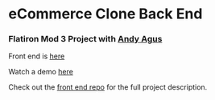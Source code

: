 # eCommerce Clone Back End

### Flatiron Mod 3 Project with [Andy Agus](https://github.com/Andyagus)

Front end is [here](https://github.com/berellevy/projectio-frontend)

Watch a demo [here](https://www.youtube.com/watch?v=kDDZ7Tb6lQM)

Check out the [front end repo](https://github.com/berellevy/projectio-frontend) for the full project description.